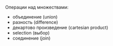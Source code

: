 Операции над множествами:
- объединение (union)
- разность (difference)
- декартово произведение (cartesian product)
- selection (выбор)
- соединение (join)
